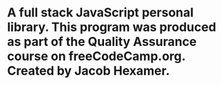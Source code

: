 # A full stack JavaScript personal library. This program was produced as part of the Quality Assurance course on freeCodeCamp.org. Created by Jacob Hexamer.
